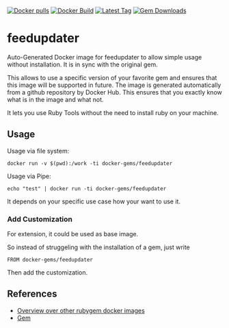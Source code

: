 [![Docker pulls](https://img.shields.io/docker/pulls/rubygem/feedupdater.svg)](https://hub.docker.com/r/rubygem/feedupdater/)
[![Docker Build](https://img.shields.io/docker/automated/rubygem/feedupdater.svg)](https://hub.docker.com/r/rubygem/feedupdater/)
[![Latest Tag](https://img.shields.io/github/tag/docker-rubygem/feedupdater.svg)](https://hub.docker.com/r/rubygem/feedupdater/)
[![Gem Downloads](https://img.shields.io/gem/dt/feedupdater.svg)](https://rubygems.org/gems/feedupdater/)
# feedupdater

Auto-Generated Docker image for feedupdater to allow simple usage without installation.
It is in sync with the original gem.

This allows to use a specific version of your favorite gem and ensures that this image will be supported in future.
The image is generated automatically from a github repository by Docker Hub.
This ensures that you exactly know what is in the image and what not.

It lets you use Ruby Tools without the need to install ruby on your machine.

## Usage

Usage via file system:

`docker run -v $(pwd):/work -ti docker-gems/feedupdater`

Usage via Pipe:

`echo "test" | docker run -ti docker-gems/feedupdater`

It depends on your specific use case how your want to use it.

### Add Customization

For extension, it could be used as base image.

So instead of struggeling with the installation of a gem, just write

`FROM docker-gems/feedupdater`

Then add the customization.

## References

 - [Overview over other rubygem docker images](https://github.com/thinkbot/docker-rubygem)
 - [Gem](https://rubygems.org/gems/feedupdater/)
